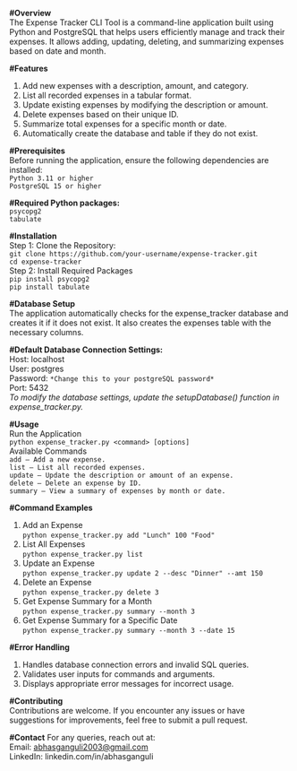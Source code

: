 **#Overview**  
The Expense Tracker CLI Tool is a command-line application built using Python and PostgreSQL that helps users efficiently manage and track their expenses. It allows adding, updating, deleting, and summarizing expenses based on date and month.

**#Features**  
1. Add new expenses with a description, amount, and category.  
2. List all recorded expenses in a tabular format.  
3. Update existing expenses by modifying the description or amount.  
4. Delete expenses based on their unique ID.  
5. Summarize total expenses for a specific month or date.  
6. Automatically create the database and table if they do not exist.  

**#Prerequisites**  
Before running the application, ensure the following dependencies are installed:  
`Python 3.11 or higher`  
`PostgreSQL 15 or higher`  

**#Required Python packages:**  
`psycopg2`  
`tabulate`  

**#Installation**  
Step 1: Clone the Repository:   
    `git clone https://github.com/your-username/expense-tracker.git`  
    `cd expense-tracker`  
Step 2: Install Required Packages  
    `pip install psycopg2`  
    `pip install tabulate`  
  
**#Database Setup**  
The application automatically checks for the expense_tracker database and creates it if it does not exist. It also creates the expenses table with the necessary columns.  

**#Default Database Connection Settings:**  
Host: localhost  
User: postgres  
Password: `*Change this to your postgreSQL password*`  
Port: 5432  
*To modify the database settings, update the setupDatabase() function in expense_tracker.py.*  

**#Usage**  
Run the Application  
    `python expense_tracker.py <command> [options]`  
Available Commands  
    `add – Add a new expense.`  
    `list – List all recorded expenses.`  
    `update – Update the description or amount of an expense.`  
    `delete – Delete an expense by ID.`  
    `summary – View a summary of expenses by month or date.`  

**#Command Examples**  
1. Add an Expense  
    `python expense_tracker.py add "Lunch" 100 "Food"`  
2. List All Expenses  
    `python expense_tracker.py list`  
3. Update an Expense  
    `python expense_tracker.py update 2 --desc "Dinner" --amt 150`  
4. Delete an Expense  
    `python expense_tracker.py delete 3`  
5. Get Expense Summary for a Month  
    `python expense_tracker.py summary --month 3`  
6. Get Expense Summary for a Specific Date  
    `python expense_tracker.py summary --month 3 --date 15`  

**#Error Handling**  
1. Handles database connection errors and invalid SQL queries.  
2. Validates user inputs for commands and arguments.  
3. Displays appropriate error messages for incorrect usage.  

**#Contributing**  
Contributions are welcome. If you encounter any issues or have suggestions for improvements, feel free to submit a pull request.

**#Contact**
For any queries, reach out at:  
Email: abhasganguli2003@gmail.com  
LinkedIn: linkedin.com/in/abhasganguli
